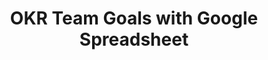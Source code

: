 ---
layout: article
title: OKR Team Goals with Google Spreadsheet
description: 
  - OKR is a management method for linking the goals of each individual employee to those of the company. This template offers the possibility to display up to 4 Objectives and 3 Key Results. For this purpose, the respective data is loaded from a Google Spreadsheet, so that you can easily replace the data source and adapt it to your needs.
lang: en
weight: 1000
isDraft: false
ref: OKR_Board
category:
  - Lean Management
  - KPI
  - OKR
image: OKR_Board_EN.png
download: OKR_Board_EN.pbmx
overview_description:
overview_benefits:
overview_data_sources:
---